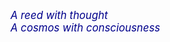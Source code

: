 <font style="font-style:italic; font-size:1.2em; color:#00008B">A reed with thought</font><br>
<font style="font-style:italic; font-size:1.2em; color:#00008B">A cosmos with consciousness</font>